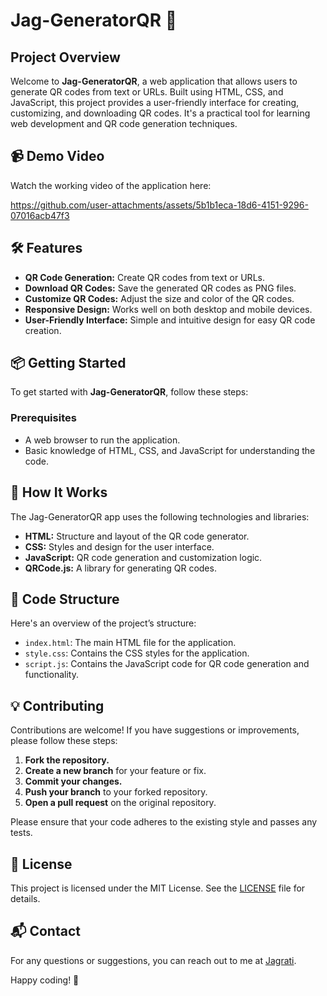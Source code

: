 # Jag-GeneratorQR 🚀

## Project Overview

Welcome to **Jag-GeneratorQR**, a web application that allows users to generate QR codes from text or URLs. Built using HTML, CSS, and JavaScript, this project provides a user-friendly interface for creating, customizing, and downloading QR codes. It's a practical tool for learning web development and QR code generation techniques.

## 📹 Demo Video

Watch the working video of the application here: 

https://github.com/user-attachments/assets/5b1b1eca-18d6-4151-9296-07016acb47f3


## 🛠️ Features

- **QR Code Generation:** Create QR codes from text or URLs.
- **Download QR Codes:** Save the generated QR codes as PNG files.
- **Customize QR Codes:** Adjust the size and color of the QR codes.
- **Responsive Design:** Works well on both desktop and mobile devices.
- **User-Friendly Interface:** Simple and intuitive design for easy QR code creation.

## 📦 Getting Started

To get started with **Jag-GeneratorQR**, follow these steps:

### Prerequisites

- A web browser to run the application.
- Basic knowledge of HTML, CSS, and JavaScript for understanding the code.

## 🧩 How It Works

The Jag-GeneratorQR app uses the following technologies and libraries:

- **HTML:** Structure and layout of the QR code generator.
- **CSS:** Styles and design for the user interface.
- **JavaScript:** QR code generation and customization logic.
- **QRCode.js:** A library for generating QR codes.

## 📄 Code Structure

Here's an overview of the project’s structure:

- `index.html`: The main HTML file for the application.
- `style.css`: Contains the CSS styles for the application.
- `script.js`: Contains the JavaScript code for QR code generation and functionality.

## 💡 Contributing

Contributions are welcome! If you have suggestions or improvements, please follow these steps:

1. **Fork the repository.**
2. **Create a new branch** for your feature or fix.
3. **Commit your changes.**
4. **Push your branch** to your forked repository.
5. **Open a pull request** on the original repository.

Please ensure that your code adheres to the existing style and passes any tests.

## 📜 License

This project is licensed under the MIT License. See the [LICENSE](LICENSE) file for details.

## 📬 Contact

For any questions or suggestions, you can reach out to me at [Jagrati](jagrati-jagratimehta410@gmail.com).

Happy coding! 🚀

